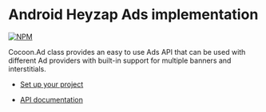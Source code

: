 Android Heyzap Ads implementation
==================================

[![NPM](https://nodei.co/npm/cocoon-plugin-ads-android-heyzap.png)](https://nodei.co/npm/cocoon-plugin-ads-android-heyzap/)

Cocoon.Ad class provides an easy to use Ads API that can be used with different Ad providers with built-in support for multiple banners and interstitials.

* [Set up your project](https://github.com/ludei/atomic-plugins-ads#javascript-api)

* [API documentation](http://ludei.github.io/cocoon-common/dist/doc/js/Cocoon.Ad.html) 
